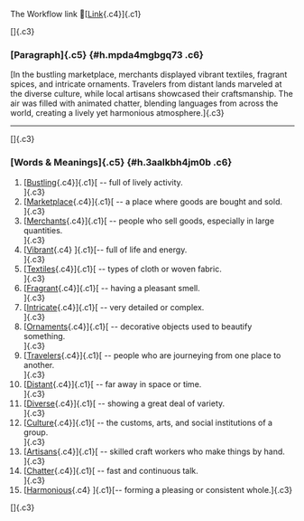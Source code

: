 The Workflow link
👏[[Link](https://www.google.com/url?q=http://www.google.com&sa=D&source=editors&ust=1758464642025263&usg=AOvVaw3-6UaKIxV7yKKR6Zu1BrVR){.c4}]{.c1}

[]{.c3}

### [Paragraph]{.c5} {#h.mpda4mgbgq73 .c6}

[In the bustling marketplace, merchants displayed vibrant textiles,
fragrant spices, and intricate ornaments. Travelers from distant lands
marveled at the diverse culture, while local artisans showcased their
craftsmanship. The air was filled with animated chatter, blending
languages from across the world, creating a lively yet harmonious
atmosphere.]{.c3}

------------------------------------------------------------------------

[]{.c3}

### [Words & Meanings]{.c5} {#h.3aalkbh4jm0b .c6}

1.  [[Bustling](https://www.google.com/url?q=http://www.google.com&sa=D&source=editors&ust=1758464642026438&usg=AOvVaw2nCRyi-op9dFWsos7OkmpV){.c4}]{.c1}[ --
    full of lively activity.\
    ]{.c3}
2.  [[Marketplace](https://www.google.com/url?q=http://www.google.com&sa=D&source=editors&ust=1758464642026696&usg=AOvVaw0gZm9H8QolZ-mAOlvQEg35){.c4}]{.c1}[ --
    a place where goods are bought and sold.\
    ]{.c3}
3.  [[Merchants](https://www.google.com/url?q=http://www.google.com&sa=D&source=editors&ust=1758464642026910&usg=AOvVaw1cqORhnS1K4VIrKG-hf1s3){.c4}]{.c1}[ --
    people who sell goods, especially in large quantities.\
    ]{.c3}
4.  [[Vibrant](https://www.google.com/url?q=http://www.google.com&sa=D&source=editors&ust=1758464642027168&usg=AOvVaw2wCmY0xTpy-eVf64w-jAjs){.c4}
    ]{.c1}[-- full of life and energy.\
    ]{.c3}
5.  [[Textiles](https://www.google.com/url?q=http://www.google.com&sa=D&source=editors&ust=1758464642027456&usg=AOvVaw3qzsXOG5Z9HBycOXC_UV78){.c4}]{.c1}[ --
    types of cloth or woven fabric.\
    ]{.c3}
6.  [[Fragrant](https://www.google.com/url?q=http://www.google.com&sa=D&source=editors&ust=1758464642027825&usg=AOvVaw1fzY_RqWdxdaVhE9Y8Kda8){.c4}]{.c1}[ --
    having a pleasant smell.\
    ]{.c3}
7.  [[Intricate](https://www.google.com/url?q=http://www.google.com&sa=D&source=editors&ust=1758464642028034&usg=AOvVaw1JYELOnZWwk0XXob7p5Yan){.c4}]{.c1}[ --
    very detailed or complex.\
    ]{.c3}
8.  [[Ornaments](https://www.google.com/url?q=http://www.google.com&sa=D&source=editors&ust=1758464642028237&usg=AOvVaw0oJG6BCbTQHAEO4VNl_lCa){.c4}]{.c1}[ --
    decorative objects used to beautify something.\
    ]{.c3}
9.  [[Travelers](https://www.google.com/url?q=http://www.google.com&sa=D&source=editors&ust=1758464642028480&usg=AOvVaw2LNZ_kYgmRO1Qbhm-mUlv2){.c4}]{.c1}[ --
    people who are journeying from one place to another.\
    ]{.c3}
10. [[Distant](https://www.google.com/url?q=http://www.google.com&sa=D&source=editors&ust=1758464642028739&usg=AOvVaw2_ma4U8GtTf2YLFZeFwwJa){.c4}]{.c1}[ --
    far away in space or time.\
    ]{.c3}
11. [[Diverse](https://www.google.com/url?q=http://www.google.com&sa=D&source=editors&ust=1758464642028912&usg=AOvVaw20-6YTY4boEpRWR5GCW-x2){.c4}]{.c1}[ --
    showing a great deal of variety.\
    ]{.c3}
12. [[Culture](https://www.google.com/url?q=http://www.google.com&sa=D&source=editors&ust=1758464642029088&usg=AOvVaw2dNQetvfhHf1qKmSxQOuT7){.c4}]{.c1}[ --
    the customs, arts, and social institutions of a group.\
    ]{.c3}
13. [[Artisans](https://www.google.com/url?q=http://www.google.com&sa=D&source=editors&ust=1758464642029297&usg=AOvVaw2_JmFL_0hHB0rsPwP8RHng){.c4}]{.c1}[ --
    skilled craft workers who make things by hand.\
    ]{.c3}
14. [[Chatter](https://www.google.com/url?q=http://www.google.com&sa=D&source=editors&ust=1758464642029523&usg=AOvVaw0MFmkV3uqqOf0m8wPJR4N2){.c4}]{.c1}[ --
    fast and continuous talk.\
    ]{.c3}
15. [[Harmonious](https://www.google.com/url?q=http://www.google.com&sa=D&source=editors&ust=1758464642029708&usg=AOvVaw3ZIzYDtuqTFPkx6I3grz40){.c4}
    ]{.c1}[-- forming a pleasing or consistent whole.]{.c3}

[]{.c3}
